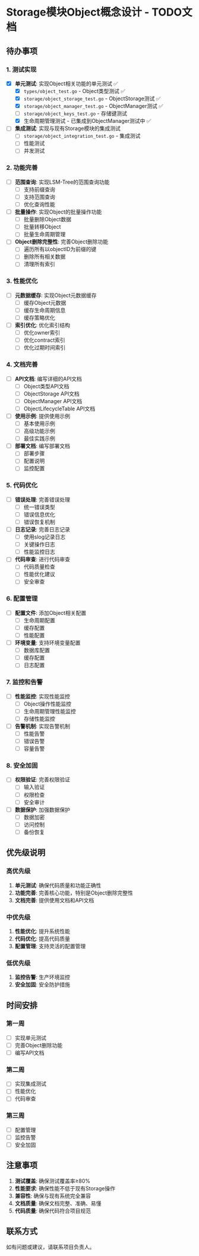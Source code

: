 # Storage模块Object概念设计 - TODO文档

## 待办事项

### 1. 测试实现
- [x] **单元测试**: 实现Object相关功能的单元测试 ✅
  - [x] `types/object_test.go` - Object类型测试 ✅
  - [x] `storage/object_storage_test.go` - ObjectStorage测试 ✅
  - [x] `storage/object_manager_test.go` - ObjectManager测试 ✅
  - [ ] `storage/object_keys_test.go` - 存储键测试
  - [x] 生命周期管理测试 - 已集成到ObjectManager测试中 ✅

- [ ] **集成测试**: 实现与现有Storage模块的集成测试
  - [ ] `storage/object_integration_test.go` - 集成测试
  - [ ] 性能测试
  - [ ] 并发测试

### 2. 功能完善
- [ ] **范围查询**: 实现LSM-Tree的范围查询功能
  - [ ] 支持前缀查询
  - [ ] 支持范围查询
  - [ ] 优化查询性能

- [ ] **批量操作**: 实现Object的批量操作功能
  - [ ] 批量删除Object数据
  - [ ] 批量转移Object
  - [ ] 批量生命周期管理

- [ ] **Object删除完整性**: 完善Object删除功能
  - [ ] 遍历所有以objectID为前缀的键
  - [ ] 删除所有相关数据
  - [ ] 清理所有索引

### 3. 性能优化
- [ ] **元数据缓存**: 实现Object元数据缓存
  - [ ] 缓存Object元数据
  - [ ] 缓存生命周期信息
  - [ ] 缓存策略优化

- [ ] **索引优化**: 优化索引结构
  - [ ] 优化owner索引
  - [ ] 优化contract索引
  - [ ] 优化过期时间索引

### 4. 文档完善
- [ ] **API文档**: 编写详细的API文档
  - [ ] Object类型API文档
  - [ ] ObjectStorage API文档
  - [ ] ObjectManager API文档
  - [ ] ObjectLifecycleTable API文档

- [ ] **使用示例**: 提供使用示例
  - [ ] 基本使用示例
  - [ ] 高级功能示例
  - [ ] 最佳实践示例

- [ ] **部署文档**: 编写部署文档
  - [ ] 部署步骤
  - [ ] 配置说明
  - [ ] 监控配置

### 5. 代码优化
- [ ] **错误处理**: 完善错误处理
  - [ ] 统一错误类型
  - [ ] 错误信息优化
  - [ ] 错误恢复机制

- [ ] **日志记录**: 完善日志记录
  - [ ] 使用slog记录日志
  - [ ] 关键操作日志
  - [ ] 性能监控日志

- [ ] **代码审查**: 进行代码审查
  - [ ] 代码质量检查
  - [ ] 性能优化建议
  - [ ] 安全审查

### 6. 配置管理
- [ ] **配置文件**: 添加Object相关配置
  - [ ] 生命周期配置
  - [ ] 缓存配置
  - [ ] 性能配置

- [ ] **环境变量**: 支持环境变量配置
  - [ ] 数据库配置
  - [ ] 缓存配置
  - [ ] 日志配置

### 7. 监控和告警
- [ ] **性能监控**: 实现性能监控
  - [ ] Object操作性能监控
  - [ ] 生命周期管理性能监控
  - [ ] 存储性能监控

- [ ] **告警机制**: 实现告警机制
  - [ ] 性能告警
  - [ ] 错误告警
  - [ ] 容量告警

### 8. 安全加固
- [ ] **权限验证**: 完善权限验证
  - [ ] 输入验证
  - [ ] 权限检查
  - [ ] 安全审计

- [ ] **数据保护**: 加强数据保护
  - [ ] 数据加密
  - [ ] 访问控制
  - [ ] 备份恢复

## 优先级说明

### 高优先级
1. **单元测试**: 确保代码质量和功能正确性
2. **功能完善**: 完善核心功能，特别是Object删除完整性
3. **文档完善**: 提供使用文档和API文档

### 中优先级
1. **性能优化**: 提升系统性能
2. **代码优化**: 提高代码质量
3. **配置管理**: 支持灵活的配置管理

### 低优先级
1. **监控告警**: 生产环境监控
2. **安全加固**: 安全防护措施

## 时间安排

### 第一周
- [ ] 实现单元测试
- [ ] 完善Object删除功能
- [ ] 编写API文档

### 第二周
- [ ] 实现集成测试
- [ ] 性能优化
- [ ] 代码审查

### 第三周
- [ ] 配置管理
- [ ] 监控告警
- [ ] 安全加固

## 注意事项

1. **测试覆盖**: 确保测试覆盖率≥80%
2. **性能要求**: 确保性能不低于现有Storage操作
3. **兼容性**: 确保与现有系统完全兼容
4. **文档质量**: 确保文档完整、准确、易懂
5. **代码质量**: 确保代码符合项目规范

## 联系方式

如有问题或建议，请联系项目负责人。
